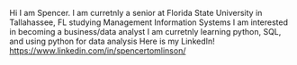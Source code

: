 Hi I am Spencer. I am curretnly a senior at Florida State University in Tallahassee, FL studying Management Information Systems
I am interested in becoming a business/data analyst 
I am curretnly learning python, SQL, and using python for data analysis
Here is my LinkedIn!
https://www.linkedin.com/in/spencertomlinson/
<!---
SpencerTomlinson1/SpencerTomlinson1 is a ✨ special ✨ repository because its `README.md` (this file) appears on your GitHub profile.
You can click the Preview link to take a look at your changes.
--->
